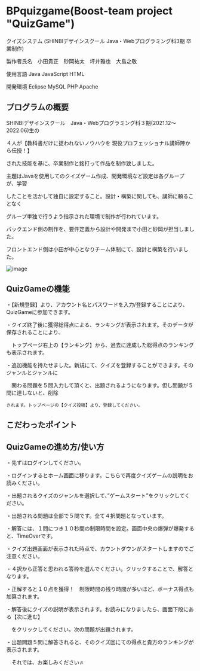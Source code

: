 # BPquizgame(Boost-team project "QuizGame")
クイズシステム (SHINBIデザインスクール Java・Webプログラミング科3期 卒業制作)

製作者氏名　小田貴正　砂岡祐太　坪井雅也　大島之敬

使用言語 Java JavaScript HTML

開発環境 Eclipse MySQL PHP Apache


## プログラムの概要

SHINBIデザインスクール　Java・Webプログラミング科３期(2021.12～2022.06)生の

４人が【教科書だけに捉われないノウハウを 現役プロフェッショナル講師陣から伝授！】

された技能を基に、卒業制作と銘打って作品を制作致しました。

主題はJavaを使用してのクイズゲーム作成、開発環境など設定は各グループが、学習

したことを活かして独自に設定すること。設計・構築に関しても、講師に頼ることなく

グループ単独で行うよう指示された環境で制作が行われています。



バックエンド側の制作を、要件定義から設計や開発まで小田と砂岡が担当しました。

フロントエンド側は小田が中心となりチーム体制にて、設計と構築を行いました。

![image](https://user-images.githubusercontent.com/96611193/173272522-b3bdd7d5-1e03-4fc0-b47d-67ebe6c8ff8a.png)



 ## QuizGameの機能
 ・【新規登録】より、アカウント名とパスワードを入力/登録することにより、QuizGameに参加できます。
 
 ・クイズ終了後に獲得総得点による、ランキングが表示されます。そのデータが保存されることにより、
 
 　トップページ右上の【ランキング】から、過去に達成した総得点のランキングも表示されます。
  
  ・追加機能を持たせました。新規にて、クイズを登録することができます。そのジャンルとジャンルに
  
  　関わる問題を５問入力して頂くと、出題されるようになります。但し問題が５問に達しないと、削除　
   
    されます。トップページの【クイズ投稿】より、登録してください。


## こだわったポイント


## QuizGameの進め方/使い方

・先ずはログインしてください。

・ログインするとホーム画面に移ります。こちらで再度クイズゲームの説明をお読みください。

・出題されるクイズのジャンルを選択して、”ゲームスタート”をクリックしてください。

・出題される問題は全部で５問です。全て４択問題となっています。

・解答には、１問につき１０秒間の制限時間を設定。画面中央の爆弾が爆発すると、TimeOverです。

・クイズ出題画面が表示された時点で、カウントダウンがスタートしますのでご注意ください。

・４択から正答と思われる答枠を選んでください。クリックすることで、解答となります。

・正解すると１０点を獲得！　制限時間の残り時間が多いほど、ボーナス得点も加算されます。

・解答後にクイズの説明が表示されます。お読みになりましたら、画面下段にある【次に進む】

　をクリックしてください。次の問題が出題されます。
 
・出題問題５問に解答されると、そのクイズ回にての得点と貴方のランキングが表示されます。

　それでは、お楽しみください♬
 
 

 
 
 
